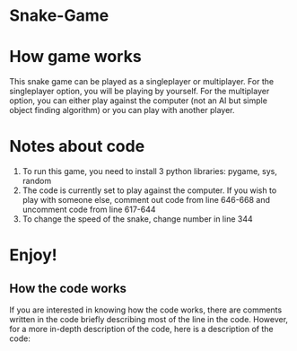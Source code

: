 # Snake-Game
# How game works
This snake game can be played as a singleplayer or multiplayer. For the singleplayer option, you will be playing by yourself. For the multiplayer option, you can either play against the computer (not an AI but simple object finding algorithm) or you can play with another player.

# Notes about code
1. To run this game, you need to install 3 python libraries: pygame, sys, random
2. The code is currently set to play against the computer. If you wish to play with someone else, comment out code from line 646-668 and uncomment code from line 617-644
3. To change the speed of the snake, change number in line 344

# Enjoy!

## How the code works
If you are interested in knowing how the code works, there are comments written in the code briefly describing most of the line in the code. However, for a more in-depth description of the code, here is a description of the code:

